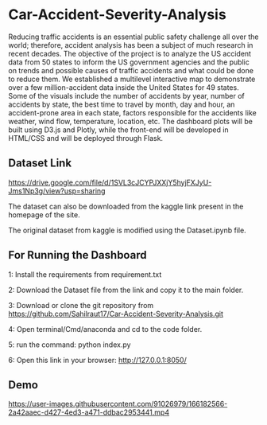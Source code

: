 # Car-Accident-Severity-Analysis
Reducing traffic accidents is an essential public safety challenge all over the world; therefore, accident analysis has been a subject of much research in recent decades. The objective of the project is to analyze the US accident data from 50 states to inform the US government agencies and the public on trends and possible causes of traffic accidents and what could be done to reduce them. We established a multilevel interactive map to demonstrate over a few million-accident data inside the United States for 49 states. Some of the visuals include the number of accidents by year, number of accidents by state, the best time to travel by month, day and hour, an accident-prone area in each state, factors responsible for the accidents like weather, wind flow, temperature, location, etc. The dashboard plots will be built using D3.js and Plotly, while the front-end will be developed in HTML/CSS and will be deployed through Flask.

## Dataset Link 

https://drive.google.com/file/d/1SVL3cJCYPJXXjY5hyjFXJyU-Jms1Np3g/view?usp=sharing

The dataset can also be downloaded from the kaggle link present in the homepage of the site. 

The original dataset from kaggle is modified using the Dataset.ipynb file. 

## For Running the Dashboard

1: Install the requirements from requirement.txt

2: Download the Dataset file from the link and copy it to the main folder.

3: Download or clone the git repository from
https://github.com/Sahilraut17/Car-Accident-Severity-Analysis.git

4:  Open terminal/Cmd/anaconda and cd to the code folder.

5: run the command: python index.py

6: Open this link in your browser: http://127.0.0.1:8050/

## Demo 


https://user-images.githubusercontent.com/91026979/166182566-2a42aaec-d427-4ed3-a471-ddbac2953441.mp4




